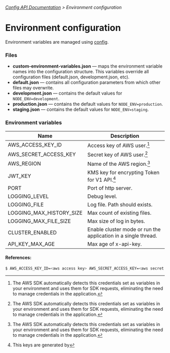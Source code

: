 _[Config API Documentation](../README.md) > Environment configuration_

# Environment configuration

Environment variables are managed using [config](https://github.com/lorenwest/node-config).

### Files
  - **custom-environment-variables.json** — maps the environment variable names into the configuration structure. 
  This variables override all configuration files (default.json, development.json, etc). 
  - **default.json** — contains all configuration parameters from which other files may overwrite.
  - **development.json** — contains the default values for `NODE_ENV=development`.
  - **production.json** — contains the default values for `NODE_ENV=production`.
  - **staging.json** — contains the default values for `NODE_ENV=staging`.
  
### Environment variables
| Name                                   | Description                                                                 |
| ----                                   | -----------                                                                 |
| AWS_ACCESS_KEY_ID                      | Access key of AWS user.[^1]                                                 |
| AWS_SECRET_ACCESS_KEY                  | Secret key of AWS user.[^1]                                                 |
| AWS_REGION                             | Name of the AWS region.[^1]                                                 |
| JWT_KEY                                | KMS key for encrypting Token for V1 API.[^2]                                |
| PORT                                   | Port of http server.                                                        |
| LOGGING_LEVEL                          | Debug level.                                                                |
| LOGGING_FILE                           | Log file. Path should exists.                                               |
| LOGGING_MAX_HISTORY_SIZE               | Max count of existing files.                                                |
| LOGGING_MAX_FILE_SIZE                  | Max size of log in bytes.                                                   |
| CLUSTER_ENABLED                        | Enable cluster mode or run the application in a single thread.              |
| API_KEY_MAX_AGE                        | Max age of x-api-key.                                                       |

#### References: 
[^1]: The AWS SDK automatically detects this credentials set as variables in your environment and uses them for SDK requests,
eliminating the need to manage credentials in the application.

[^2]: This keys are generated by 
```sh 
$ AWS_ACCESS_KEY_ID=<aws access key> AWS_SECRET_ACCESS_KEY=<aws secret key> AWS_REGION=<aws region> node utils/gen-jwt-key.js <kms key> <text>
```
